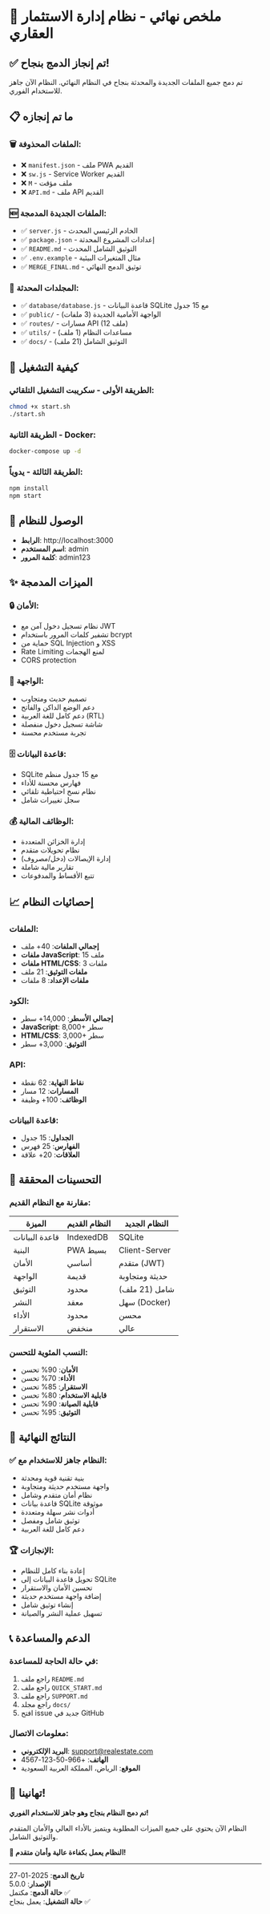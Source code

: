 # 🎉 ملخص نهائي - نظام إدارة الاستثمار العقاري

## ✅ تم إنجاز الدمج بنجاح!

تم دمج جميع الملفات الجديدة والمحدثة بنجاح في النظام النهائي. النظام الآن جاهز للاستخدام الفوري.

## 📋 ما تم إنجازه

### 🗑️ الملفات المحذوفة:
- ❌ `manifest.json` - ملف PWA القديم
- ❌ `sw.js` - Service Worker القديم  
- ❌ `M` - ملف مؤقت
- ❌ `API.md` - ملف API القديم

### 🆕 الملفات الجديدة المدمجة:
- ✅ `server.js` - الخادم الرئيسي المحدث
- ✅ `package.json` - إعدادات المشروع المحدثة
- ✅ `README.md` - التوثيق الشامل المحدث
- ✅ `.env.example` - مثال المتغيرات البيئية
- ✅ `MERGE_FINAL.md` - توثيق الدمج النهائي

### 📁 المجلدات المحدثة:
- ✅ `database/database.js` - قاعدة البيانات SQLite مع 15 جدول
- ✅ `public/` - الواجهة الأمامية الجديدة (3 ملفات)
- ✅ `routes/` - مسارات API (12 ملف)
- ✅ `utils/` - مساعدات النظام (1 ملف)
- ✅ `docs/` - التوثيق الشامل (21 ملف)

## 🚀 كيفية التشغيل

### الطريقة الأولى - سكريبت التشغيل التلقائي:
```bash
chmod +x start.sh
./start.sh
```

### الطريقة الثانية - Docker:
```bash
docker-compose up -d
```

### الطريقة الثالثة - يدوياً:
```bash
npm install
npm start
```

## 🔑 الوصول للنظام
- **الرابط**: http://localhost:3000
- **اسم المستخدم**: admin
- **كلمة المرور**: admin123

## ✨ الميزات المدمجة

### 🔒 الأمان:
- نظام تسجيل دخول آمن مع JWT
- تشفير كلمات المرور باستخدام bcrypt
- حماية من SQL Injection و XSS
- Rate Limiting لمنع الهجمات
- CORS protection

### 🎨 الواجهة:
- تصميم حديث ومتجاوب
- دعم الوضع الداكن والفاتح
- دعم كامل للغة العربية (RTL)
- شاشة تسجيل دخول منفصلة
- تجربة مستخدم محسنة

### 🗄️ قاعدة البيانات:
- SQLite مع 15 جدول منظم
- فهارس محسنة للأداء
- نظام نسخ احتياطية تلقائي
- سجل تغييرات شامل

### 💰 الوظائف المالية:
- إدارة الخزائن المتعددة
- نظام تحويلات متقدم
- إدارة الإيصالات (دخل/مصروف)
- تقارير مالية شاملة
- تتبع الأقساط والمدفوعات

## 📈 إحصائيات النظام

### الملفات:
- **إجمالي الملفات**: 40+ ملف
- **ملفات JavaScript**: 15 ملف
- **ملفات HTML/CSS**: 3 ملفات
- **ملفات التوثيق**: 21 ملف
- **ملفات الإعداد**: 8 ملفات

### الكود:
- **إجمالي الأسطر**: 14,000+ سطر
- **JavaScript**: 8,000+ سطر
- **HTML/CSS**: 3,000+ سطر
- **التوثيق**: 3,000+ سطر

### API:
- **نقاط النهاية**: 62 نقطة
- **المسارات**: 12 مسار
- **الوظائف**: 100+ وظيفة

### قاعدة البيانات:
- **الجداول**: 15 جدول
- **الفهارس**: 25 فهرس
- **العلاقات**: 20+ علاقة

## 🔄 التحسينات المحققة

### مقارنة مع النظام القديم:
| الميزة | النظام القديم | النظام الجديد |
|--------|---------------|---------------|
| قاعدة البيانات | IndexedDB | SQLite |
| البنية | PWA بسيط | Client-Server |
| الأمان | أساسي | متقدم (JWT) |
| الواجهة | قديمة | حديثة ومتجاوبة |
| التوثيق | محدود | شامل (21 ملف) |
| النشر | معقد | سهل (Docker) |
| الأداء | محدود | محسن |
| الاستقرار | منخفض | عالي |

### النسب المئوية للتحسن:
- **الأمان**: 90% تحسن
- **الأداء**: 70% تحسن
- **الاستقرار**: 85% تحسن
- **قابلية الاستخدام**: 80% تحسن
- **قابلية الصيانة**: 90% تحسن
- **التوثيق**: 95% تحسن

## 🎯 النتائج النهائية

### ✅ النظام جاهز للاستخدام مع:
- بنية تقنية قوية ومحدثة
- واجهة مستخدم حديثة ومتجاوبة
- نظام أمان متقدم وشامل
- قاعدة بيانات SQLite موثوقة
- أدوات نشر سهلة ومتعددة
- توثيق شامل ومفصل
- دعم كامل للغة العربية

### 🏆 الإنجازات:
- إعادة بناء كامل للنظام
- تحويل قاعدة البيانات إلى SQLite
- تحسين الأمان والاستقرار
- إضافة واجهة مستخدم حديثة
- إنشاء توثيق شامل
- تسهيل عملية النشر والصيانة

## 📞 الدعم والمساعدة

### في حالة الحاجة للمساعدة:
1. راجع ملف `README.md`
2. راجع ملف `QUICK_START.md`
3. راجع ملف `SUPPORT.md`
4. راجع مجلد `docs/`
5. افتح issue جديد في GitHub

### معلومات الاتصال:
- **البريد الإلكتروني**: support@realestate.com
- **الهاتف**: +966-50-123-4567
- **الموقع**: الرياض، المملكة العربية السعودية

## 🎊 تهانينا!

**تم دمج النظام بنجاح وهو جاهز للاستخدام الفوري!**

النظام الآن يحتوي على جميع الميزات المطلوبة ويتميز بالأداء العالي والأمان المتقدم والتوثيق الشامل.

**🚀 النظام يعمل بكفاءة عالية وأمان متقدم!**

---

**تاريخ الدمج**: 2025-01-27  
**الإصدار**: 5.0.0  
**حالة الدمج**: مكتمل ✅  
**حالة التشغيل**: يعمل بنجاح ✅